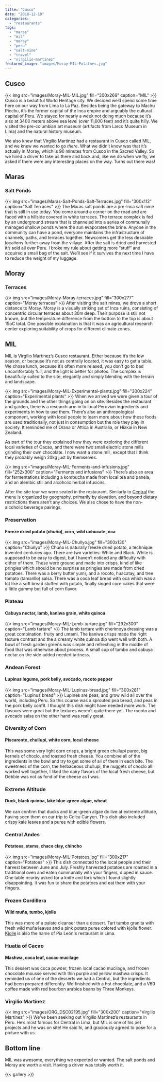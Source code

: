 ```yaml
---
title: "Cusco"
date: "2018-12-18"
categories: 
  - "restaurants"
tags: 
  - "maras"
  - "mil"
  - "moray"
  - "peru"
  - "salt-mine"
  - "travel"
  - "virgilio-martinez"
featured_image: "images/Moray-MIL-Potatoes.jpg"
---
```

## Cusco

{{< img src="images/Moray-MIL-MIL.jpg" fill="300x266" caption="MIL" >}}
Cusco is a beautiful World Heritage city. We decided we’d spend some
time here on our way from Lima to La Paz. Besides being the gateway to
Machu Picchu, it’s the former capital of the Inca empire and arguably
the cultural capital of Peru. We stayed for nearly a week not doing
much because it’s also at 3400 meters above sea level (over 11,000
feet) and it’s quite hilly. We visited the pre-columbian art museum
(artifacts from Larco Museum in Lima) and the natural history museum.

We also knew that Virgilio Martínez had a restaurant in Cusco called
MIL, and we knew we wanted to go _there_. What we didn’t know was that
it’s actually in Moray, which is 90 minutes from Cusco in the Sacred
Valley. So we hired a driver to take us there and back and, like we do
when we fly, we asked if there were any interesting places on the
way. Turns out there was!

## Maras

### Salt Ponds

{{< img src="images/Maras-Salt-Ponds-Salt-Terraces.jpg" fill="300x112" caption="Salt Terraces" >}}
The Maras salt ponds are a pre-Inca salt mine that is still in use
today. You come around a corner on the road and are faced with a
hillside covered in white terraces. The terrace complex is fed by an
underground stream that is channeled into a series of communally
managed shallow ponds where the sun evaporates the brine. Anyone in
the community can have a pond, everyone maintains the infrastructure
of channels, paths, and terraces together. Newcomers get the less
desirable locations further away from the village. After the salt is
dried and harvested it’s sold all over Peru. I broke my rule about
getting more “stuff” and acquired a small bag of the salt. We’ll see
if it survives the next time I have to reduce the weight of my
luggage.

## Moray

### Terraces

{{< img src="images/Moray-Moray-terraces.jpg" fill="300x277" caption="Moray terraces" >}}
After visiting the salt mines, we drove a short distance to
Moray. Moray is a visually striking set of Inca ruins, consisting of
concentric circular terraces about 30m deep. Their purpose is still
not known, but the temperature difference from the bottom to the top
is about 15oC total. One possible explanation is that it was an
agricultural research center exploring suitability of crops for
different climate zones.

## MIL

MIL is Virgilio Martínez’s Cusco restaurant. Either because it’s the
low season, or because it’s not as centrally located, it was easy to
get a table. We chose lunch, because it’s often more relaxed, you
don’t go to bed uncomfortably full, and the light is better for
photos. The complex is beautifully suited to the site, elegantly and
simply blending with the terrain and landscape.

{{< img src="images/Moray-MIL-Experimental-plants.jpg" fill="300x224" caption="Experimental plants" >}}
When we arrived we were given a tour of the grounds and the other
things going on on site. Besides the restaurant and garden, there is a
research arm in to local Peruvian ingredients and experiments in how
to use them. There’s also an anthropological component, working with
local people to learn more about how these foods are used
traditionally, not just in consumption but the role they play in
society. It reminded me of Orana or Attica in Australia, or Hiakai in
New Zealand.

As part of the tour they explained how they were exploring the
different local varieties of Cacao, and there were two small electric
stone mills grinding their own chocolate. I now want a stone mill,
except that I think they probably weigh 20kg just by themselves.

{{< img src="images/Moray-MIL-Ferments-and-infusions.jpg" fill="252x300" caption="Ferments and infusions" >}}
There’s also an area for fermentations including a kombucha made from
local tea and panela, and an alembic still and alcoholic herbal
infusions.

After the site tour we were seated in the restaurant. Similarly to
[Central](/central/) the menu is organized by
geography, primarily by elevation, and beyond dietary restrictions
there aren’t any choices. We also chose to have the non-alcoholic
beverage pairings.

### Preservation

#### Freeze dried potato (chuño), corn, wild uchucate, oca

{{< img src="images/Moray-MIL-Chuñyo.jpg" fill="300x130" caption="Chuñyo" >}}
Chuño is naturally freeze dried potato, a technique invented centuries
ago. There are two varieties: White and Black. White is supposed to be
easy to digest, but I haven’t noticed any difficulty with either of
them. These were ground and made into crisps, kind of like pringles
which should be no surprise as pringles are made from dried
potatoes. There was a berry butter yum), and a rocoto, huacatay, and
tree tomato (tamarillo) salsa. There was a coca leaf bread with oca
which was a lot like a soft bread stuffed with potato, finally singed
corn cakes that were a little gummy but full of corn flavor.

### Plateau

#### Cabuya nectar, lamb, kaniwa grain, white quinoa

{{< img src="images/Moray-MIL-Lamb-tartare.jpg" fill="292x300" caption="Lamb tartare" >}}
The lamb tartare with cherimoya dressing was a great combination,
fruity and umami. The kaniwa crisps made the right texture contrast
and the a creamy white quinoa dip went well with both. A bowl of fresh
garden greens was simple and refreshing in the middle of food that was
otherwise about process. A small cup of tumbo and cabuya nectar on the
side added needed tartness.

### Andean Forest

#### Lupinus legume, pork belly, avocado, rocoto pepper

{{< img src="images/Moray-MIL-Lupinus-bread.jpg" fill="300x281" caption="Lupinus bread" >}}
Lupines are peas, and grow wild all over the world, including Peru. So
this course was a sprouted pea bread, and peas in the pork belly
confit. I thought this dish might have needed more work. The flavours
were great but the textures weren’t quite there yet. The rocoto and
avocado salsa on the other hand was really great.

### Diversity of Corn

#### Piscaronto, chullupi, white corn, local cheese

This was some very light corn crisps, a bright green chullupi puree,
big kernels of choclo, and toasted fresh cheese. You combine all of
the ingredients in the bowl and try to get some of all of them in each
bite. The sweetness of the corn, the herbaceous chullupi, the nuggets
of choclo all worked well together, I liked the dairy flavors of the
local fresh cheese, but Debbie was not as fond of the cheese as I was.

### Extreme Altitude

#### Duck, black quinoa, lake blue-green algae, wheat

We can confirm that ducks and blue-green algae do live at extreme
altitude, having seen them on our trip to Colca Canyon. This dish also
included crispy kale leaves and a puree with edible flowers.

### Central Andes

#### Potatoes, stems, chaco clay, chincho

{{< img src="images/Moray-MIL-Potatoes.jpg" fill="300x217" caption="Potatoes" >}}
This dish connected to the local people and their harvest between June
and July. Freshly harvested potatoes are roasted in a traditional oven
and eaten communally with your fingers, dipped in sauce. One table
nearby asked for a knife and fork which I found slightly
disappointing. It was fun to share the potatoes and eat them with your
fingers.

### Frozen Cordillera

#### Wild muña, tumbo, kjolle

This was more of a palate cleanser than a dessert. Tart tumbo granita
with fresh wild muña leaves and a pink potato puree colored with
kjolle flower. [Kjolle](/kjolle/) is also the
name of Pia León's restaurant in Lima.

### Huatia of Cacao

#### Mashwa, coca leaf, cacao mucilage

This dessert was coca powder, frozen local cacao mucilage, and frozen
chocolate mousse served with thin purple and yellow mashwa crisps. It
reminded us of one of the desserts we had a Central, but the
ingredients had been prepared differently. We finished with a hot
chocolate, and a V60 coffee made with red bourbon arabica beans by
Three Monkeys.

### Virgilio Martínez

{{< img src="images/ORG_DSC02195.jpg" fill="300x200" caption="Virgilio Martínez" >}}
We’ve been seeking out Virgilio Martínez’s restaurants in Peru. He’s
most famous for Central in Lima, but MIL is one of his pet projects
and he was on site! He said hi, and graciously agreed to pose for a
picture with us.

## Bottom line

MIL was awesome, everything we expected or wanted. The salt ponds and
Moray are worth a visit. Having a driver was totally worth it.

{{< gallery >}}
